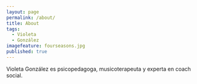 ```yaml
---
layout: page
permalink: /about/
title: About
tags: 
  - Violeta
  - González
imagefeature: fourseasons.jpg
published: true
---
```




Violeta González es psicopedagoga, musicoterapeuta y experta en coach social. 





